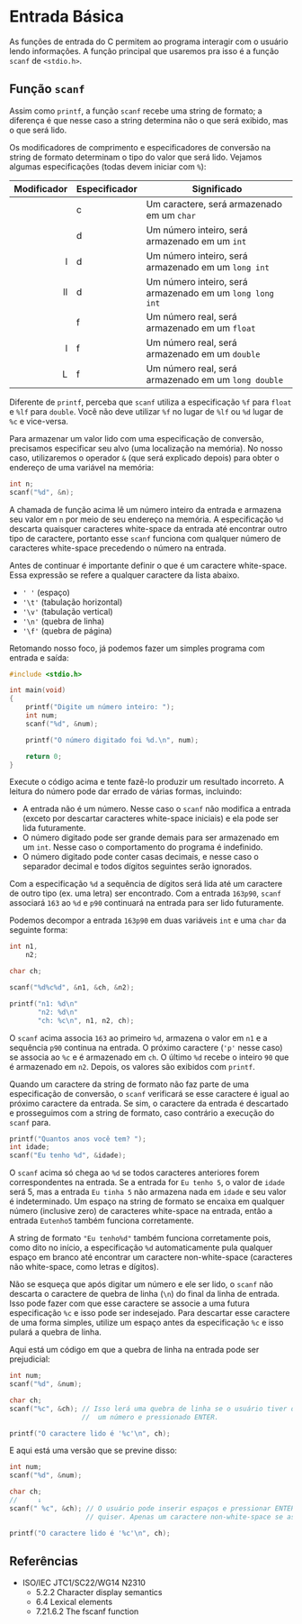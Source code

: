 # Entrada Básica

As funções de entrada do C permitem ao programa interagir com o usuário lendo
informações. A função principal que usaremos pra isso é a função `scanf` de
`<stdio.h>`.

## Função `scanf`

Assim como `printf`, a função `scanf` recebe uma string de formato; a diferença
é que nesse caso a string determina não o que será exibido, mas o que será lido.

Os modificadores de comprimento e especificadores de conversão na string de
formato determinam o tipo do valor que será lido. Vejamos algumas especificações
(todas devem iniciar com `%`):

| Modificador | Especificador | Significado                                              |
| ----------: | :------------ | -------------------------------------------------------- |
|             | c             | Um caractere, será armazenado em um `char`               |
|             | d             | Um número inteiro, será armazenado em um `int`           |
|           l | d             | Um número inteiro, será armazenado em um `long int`      |
|          ll | d             | Um número inteiro, será armazenado em um `long long int` |
|             | f             | Um número real, será armazenado em um `float`            |
|           l | f             | Um número real, será armazenado em um `double`           |
|           L | f             | Um número real, será armazenado em um `long double`      |

Diferente de `printf`, perceba que `scanf` utiliza a especificação `%f` para
`float` e `%lf` para `double`. Você não deve utilizar `%f` no lugar de `%lf` ou
`%d` lugar de `%c` e vice-versa.

Para armazenar um valor lido com uma especificação de conversão, precisamos
especificar seu alvo (uma localização na memória). No nosso caso, utilizaremos o
operador `&` (que será explicado depois) para obter o endereço de uma variável
na memória:

```c
int n;
scanf("%d", &n);
```

A chamada de função acima lê um número inteiro da entrada e armazena seu valor
em `n` por meio de seu endereço na memória. A especificação `%d` descarta
quaisquer caracteres white-space da entrada até encontrar outro tipo de
caractere, portanto esse `scanf` funciona com qualquer número de caracteres
white-space precedendo o número na entrada.

Antes de continuar é importante definir o que é um caractere white-space. Essa
expressão se refere a qualquer caractere da lista abaixo.

- `' '` (espaço)
- `'\t'` (tabulação horizontal)
- `'\v'` (tabulação vertical)
- `'\n'` (quebra de linha)
- `'\f'` (quebra de página)

Retomando nosso foco, já podemos fazer um simples programa com entrada e saída:

```c
#include <stdio.h>

int main(void)
{
    printf("Digite um número inteiro: ");
    int num;
    scanf("%d", &num);

    printf("O número digitado foi %d.\n", num);

    return 0;
}
```

Execute o código acima e tente fazê-lo produzir um resultado incorreto. A
leitura do número pode dar errado de várias formas, incluindo:

- A entrada não é um número. Nesse caso o `scanf` não modifica a entrada (exceto
  por descartar caracteres white-space iniciais) e ela pode ser lida
  futuramente.
- O número digitado pode ser grande demais para ser armazenado em um `int`.
  Nesse caso o comportamento do programa é indefinido.
- O número digitado pode conter casas decimais, e nesse caso o separador decimal
  e todos dígitos seguintes serão ignorados.

Com a especificação `%d` a sequência de dígitos será lida até um caractere de
outro tipo (ex. uma letra) ser encontrado. Com a entrada `163p90`, `scanf`
associará `163` ao `%d` e `p90` continuará na entrada para ser lido futuramente.

Podemos decompor a entrada `163p90` em duas variáveis `int` e uma `char` da
seguinte forma:

```c
int n1,
    n2;

char ch;

scanf("%d%c%d", &n1, &ch, &n2);

printf("n1: %d\n"
       "n2: %d\n"
       "ch: %c\n", n1, n2, ch);
```

O `scanf` acima associa `163` ao primeiro `%d`, armazena o valor em `n1` e a
sequência `p90` continua na entrada. O próximo caractere (`'p'` nesse caso) se
associa ao `%c` e é armazenado em `ch`. O último `%d` recebe o inteiro `90` que
é armazenado em `n2`. Depois, os valores são exibidos com `printf`.

Quando um caractere da string de formato não faz parte de uma especificação de
conversão, o `scanf` verificará se esse caractere é igual ao próximo caractere
da entrada. Se sim, o caractere da entrada é descartado e prosseguimos com a
string de formato, caso contrário a execução do `scanf` para.

```c
printf("Quantos anos você tem? ");
int idade;
scanf("Eu tenho %d", &idade);
```

O `scanf` acima só chega ao `%d` se todos caracteres anteriores forem
correspondentes na entrada. Se a entrada for `Eu tenho 5`, o valor de `idade`
será 5, mas a entrada `Eu tinha 5` não armazena nada em `idade` e seu valor é
indeterminado. Um espaço na string de formato se encaixa em qualquer número
(inclusive zero) de caracteres white-space na entrada, então a entrada
`Eutenho5` também funciona corretamente.

A string de formato `"Eu tenho%d"` também funciona corretamente pois, como dito
no início, a especificação `%d` automaticamente pula qualquer espaço em branco
até encontrar um caractere non-white-space (caracteres não white-space, como
letras e dígitos).

Não se esqueça que após digitar um número e ele ser lido, o `scanf` não descarta
o caractere de quebra de linha (`\n`) do final da linha de entrada. Isso pode
fazer com que esse caractere se associe a uma futura especificação `%c` e isso
pode ser indesejado. Para descartar esse caractere de uma forma simples, utilize
um espaço antes da especificação `%c` e isso pulará a quebra de linha.

Aqui está um código em que a quebra de linha na entrada pode ser prejudicial:

```c
int num;
scanf("%d", &num);

char ch;
scanf("%c", &ch); // Isso lerá uma quebra de linha se o usuário tiver digitado
                  //  um número e pressionado ENTER.

printf("O caractere lido é '%c'\n", ch);
```

E aqui está uma versão que se previne disso:

```c
int num;
scanf("%d", &num);

char ch;
//     ↓
scanf(" %c", &ch); // O usuário pode inserir espaços e pressionar ENTER o quanto
                   // quiser. Apenas um caractere non-white-space se associará.

printf("O caractere lido é '%c'\n", ch);
```

## Referências

- ISO/IEC JTC1/SC22/WG14 N2310
  <!-- Sequências de escape -->
  - 5.2.2 Character display semantics
  <!-- Caracteres white-space -->
  - 6.4 Lexical elements
  <!-- Comportamento que se aplica à função scanf -->
  - 7.21.6.2 The fscanf function
